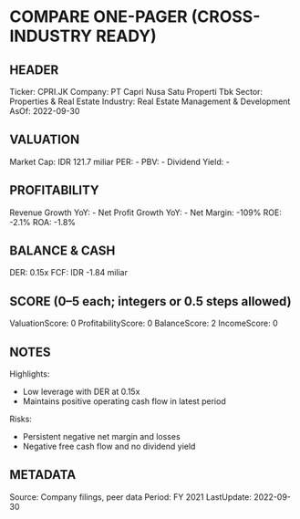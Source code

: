 # COMPARE ONE-PAGER (CROSS-INDUSTRY READY)

## HEADER
Ticker: CPRI.JK
Company: PT Capri Nusa Satu Properti Tbk
Sector: Properties & Real Estate
Industry: Real Estate Management & Development
AsOf: 2022-09-30

## VALUATION
Market Cap: IDR 121.7 miliar
PER: -
PBV: -
Dividend Yield: -

## PROFITABILITY
Revenue Growth YoY: -
Net Profit Growth YoY: -
Net Margin: -109%
ROE: -2.1%
ROA: -1.8%

## BALANCE & CASH
DER: 0.15x
FCF: IDR -1.84 miliar

## SCORE (0–5 each; integers or 0.5 steps allowed)
ValuationScore: 0
ProfitabilityScore: 0
BalanceScore: 2
IncomeScore: 0

## NOTES
Highlights:
- Low leverage with DER at 0.15x
- Maintains positive operating cash flow in latest period

Risks:
- Persistent negative net margin and losses
- Negative free cash flow and no dividend yield

## METADATA
Source: Company filings, peer data
Period: FY 2021
LastUpdate: 2022-09-30